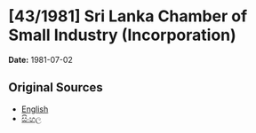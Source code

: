 # [43/1981] Sri Lanka Chamber of Small Industry (Incorporation)

**Date:** 1981-07-02

## Original Sources

- [English](https://documents.gov.lk/view/acts/1981/7/43-1981_E.pdf)
- [සිංහල](https://documents.gov.lk/view/acts/1981/7/43-1981_S.pdf)
